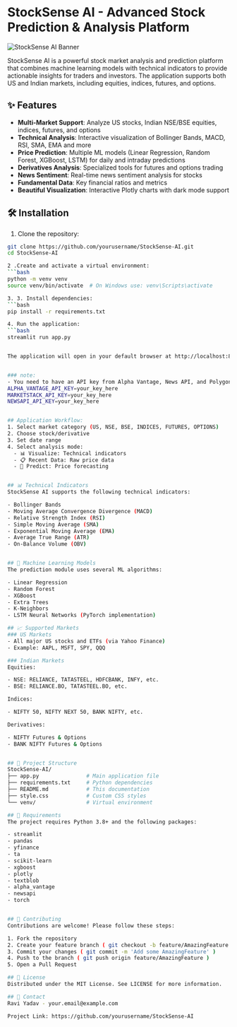 # StockSense AI - Advanced Stock Prediction & Analysis Platform

![StockSense AI Banner](https://via.placeholder.com/1200x400?text=StockSense+AI+Banner)

StockSense AI is a powerful stock market analysis and prediction platform that combines machine learning models with technical indicators to provide actionable insights for traders and investors. The application supports both US and Indian markets, including equities, indices, futures, and options.

## ✨ Features

- **Multi-Market Support**: Analyze US stocks, Indian NSE/BSE equities, indices, futures, and options
- **Technical Analysis**: Interactive visualization of Bollinger Bands, MACD, RSI, SMA, EMA and more
- **Price Prediction**: Multiple ML models (Linear Regression, Random Forest, XGBoost, LSTM) for daily and intraday predictions
- **Derivatives Analysis**: Specialized tools for futures and options trading
- **News Sentiment**: Real-time news sentiment analysis for stocks
- **Fundamental Data**: Key financial ratios and metrics
- **Beautiful Visualization**: Interactive Plotly charts with dark mode support

## 🛠️ Installation

1. Clone the repository:
```bash
git clone https://github.com/yourusername/StockSense-AI.git
cd StockSense-AI

2 .Create and activate a virtual environment:
```bash
python -m venv venv
source venv/bin/activate  # On Windows use: venv\Scripts\activate

3. 3. Install dependencies:
```bash
pip install -r requirements.txt

4. Run the application:
```bash
streamlit run app.py


The application will open in your default browser at http://localhost:8501


### note: 
- You need to have an API key from Alpha Vantage, News API, and Polygon for the application to work.
ALPHA_VANTAGE_API_KEY=your_key_here
MARKETSTACK_API_KEY=your_key_here
NEWSAPI_API_KEY=your_key_here


## Application Workflow:
1. Select market category (US, NSE, BSE, INDICES, FUTURES, OPTIONS)
2. Choose stock/derivative
3. Set date range
4. Select analysis mode:
  - 📊 Visualize: Technical indicators
  - 📋 Recent Data: Raw price data
  - 🔮 Predict: Price forecasting


## 📊 Technical Indicators
StockSense AI supports the following technical indicators:

- Bollinger Bands
- Moving Average Convergence Divergence (MACD)
- Relative Strength Index (RSI)
- Simple Moving Average (SMA)
- Exponential Moving Average (EMA)
- Average True Range (ATR)
- On-Balance Volume (OBV)


## 🤖 Machine Learning Models
The prediction module uses several ML algorithms:

- Linear Regression
- Random Forest
- XGBoost
- Extra Trees
- K-Neighbors
- LSTM Neural Networks (PyTorch implementation)

## 📈 Supported Markets
### US Markets
- All major US stocks and ETFs (via Yahoo Finance)
- Example: AAPL, MSFT, SPY, QQQ

### Indian Markets
Equities:

- NSE: RELIANCE, TATASTEEL, HDFCBANK, INFY, etc.
- BSE: RELIANCE.BO, TATASTEEL.BO, etc.

Indices:

- NIFTY 50, NIFTY NEXT 50, BANK NIFTY, etc.

Derivatives:

- NIFTY Futures & Options
- BANK NIFTY Futures & Options


## 📂 Project Structure
StockSense-AI/
├── app.py               # Main application file
├── requirements.txt     # Python dependencies
├── README.md            # This documentation
├── style.css            # Custom CSS styles
└── venv/                # Virtual environment

## 📜 Requirements 
The project requires Python 3.8+ and the following packages:

- streamlit
- pandas
- yfinance
- ta
- scikit-learn
- xgboost
- plotly
- textblob
- alpha_vantage
- newsapi
- torch


## 🤝 Contributing  
Contributions are welcome! Please follow these steps:

1. Fork the repository
2. Create your feature branch ( git checkout -b feature/AmazingFeature )
3. Commit your changes ( git commit -m 'Add some AmazingFeature' )
4. Push to the branch ( git push origin feature/AmazingFeature )
5. Open a Pull Request

## 📄 License   
Distributed under the MIT License. See LICENSE for more information.

## 📧 Contact
Ravi Yadav - your.email@example.com

Project Link: https://github.com/yourusername/StockSense-AI

